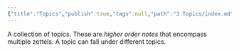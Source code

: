 ```yaml
---
{"title":"Topics","publish":true,"tags":null,"path":"3 Topics/index.md","permalink":"/3-topics/index/","PassFrontmatter":true}
---
```



A collection of topics. These are *higher order notes* that encompass multiple zettels. A topic can fall under different topics.
